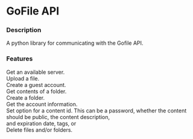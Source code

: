# GoFile API
### Description
A python library for communicating with the Gofile API.

### Features
Get an available server. <br>
Upload a file. <br>
Create a guest account. <br>
Get contents of a folder. <br>
Create a folder. <br>
Get the account information. <br>
Set option for a content id. This can be a password, whether the content should be public, the content description, <br> and expiration date, tags, or  <br>
Delete files and/or folders.
